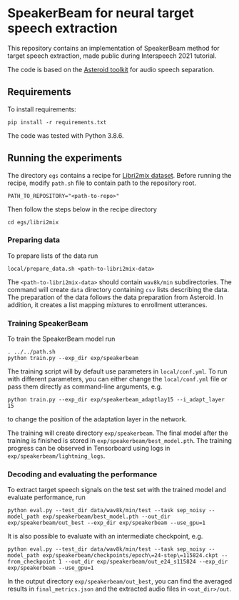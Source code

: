 # SpeakerBeam for neural target speech extraction

This repository contains an implementation of SpeakerBeam method for target speech extraction, made public during Interspeech 2021 tutorial.

The code is based on the [Asteroid toolkit](https://github.com/asteroid-team/asteroid) for audio speech separation.

## Requirements

To install requirements:
```
pip install -r requirements.txt
```
The code was tested with Python 3.8.6.

## Running the experiments
The directory `egs` contains a recipe for [Libri2mix dataset](https://github.com/JorisCos/LibriMix). Before running the recipe, modify `path.sh` file to contain path to the repository root. 
```
PATH_TO_REPOSITORY="<path-to-repo>"
```
Then follow the steps below in the recipe directory
```
cd egs/libri2mix
```

### Preparing data
To prepare lists of the data run
```
local/prepare_data.sh <path-to-libri2mix-data>
```
The `<path-to-libri2mix-data>` should contain `wav8k/min` subdirectories. The command will create `data` directory containing `csv` lists describing the data. The preparation of the data follows the data preparation from Asteroid. In addition, it creates a list mapping mixtures to enrollment utterances.

### Training SpeakerBeam
To train the SpeakerBeam model run
```
. ../../path.sh
python train.py --exp_dir exp/speakerbeam
```
The training script will by default use parameters in `local/conf.yml`. To run with different parameters, you can either change the `local/conf.yml` file or pass them directly as command-line arguments, e.g.
```
python train.py --exp_dir exp/speakerbeam_adaptlay15 --i_adapt_layer 15
```
to change the position of the adaptation layer in the network.

The training will create directory `exp/speakerbeam`. The final model after the training is finished is stored in `exp/speakerbeam/best_model.pth`. The training progress can be observed in Tensorboard using logs in `exp/speakerbeam/lightning_logs`.

### Decoding and evaluating the performance
To extract target speech signals on the test set with the trained model and evaluate performance, run
```
python eval.py --test_dir data/wav8k/min/test --task sep_noisy --model_path exp/speakerbeam/best_model.pth --out_dir exp/speakerbeam/out_best --exp_dir exp/speakerbeam --use_gpu=1
```
It is also possible to evaluate with an intermediate checkpoint, e.g.
```
python eval.py --test_dir data/wav8k/min/test --task sep_noisy --model_path exp/speakerbeam/checkpoints/epoch\=24-step\=115824.ckpt --from_checkpoint 1 --out_dir exp/speakerbeam/out_e24_s115824 --exp_dir exp/speakerbeam --use_gpu=1
```

In the output directory `exp/speakerbeam/out_best`, you can find the averaged results in `final_metrics.json` and the extracted audio files in `<out_dir>/out`.
